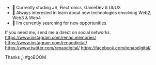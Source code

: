 - 👋 Currently studing JS, Electronics, GameDev & UI/UX
- 👀 Always interested in learn about new technologies envolving Web2, Web3 & Web4
- 🌱 I’m currently searching for new opportunities.

If you need me, send me a direct on social networks.
https://www.instagram.com/renao.memories/
https://www.instagram.com/renaodigital/
https://www.twitter.com/renaodigital/
https://facebook.com/renaodigital/

Thanks ;)
#goBOOM
